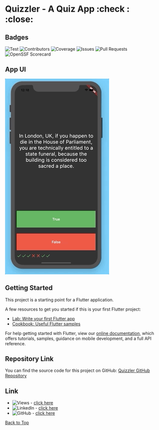 
<a name="top"></a>

# Quizzler - A Quiz App :check : :close:

[//]: # (## Check your skills and answer the questions)
[//]: # (![Quizzler Stats]&#40;https://github-readme-stats.vercel.app/api?username=Simobara&show_icons=true&theme=radical&#41;)
[//]: # (![Top Langs]&#40;https://github-readme-stats.vercel.app/api/top-langs/?username=Simobara&layout=compact&theme=radical&#41;)


## Badges
![Test](https://img.shields.io/badge/Test-passing-brightgreen)
![Contributors](https://img.shields.io/badge/contributors-267-brightgreen)
![Coverage](https://img.shields.io/badge/codecov-98%25-brightgreen)
![Issues](https://img.shields.io/badge/issues-114%20open-blue)
![Pull Requests](https://img.shields.io/badge/pull%20requests-171%20open-blue)
![OpenSSF Scorecard](https://img.shields.io/badge/openssf%20scorecard-8-brightgreen)


## App UI
![Finished App](Quizzler.gif)


## Getting Started
This project is a starting point for a Flutter application.

A few resources to get you started if this is your first Flutter project:
- [Lab: Write your first Flutter app](https://flutter.dev/docs/get-started/codelab)
- [Cookbook: Useful Flutter samples](https://flutter.dev/docs/cookbook)

For help getting started with Flutter, view our [online documentation](https://flutter.dev/docs), which offers tutorials, samples, guidance on mobile development, and a full API reference.


## Repository Link
You can find the source code for this project on GitHub: [Quizzler GitHub Repository](https://github.com/Simobara/F_TrueFalse.git)


## Link

- ![Views](https://img.shields.io/youtube/views/dQw4w9WgXcQ?style=social) - [click here](https://www.youtube.com/watch?v=dQw4w9WgXcQ)
- ![LinkedIn](https://img.shields.io/badge/LinkedIn-Connect-blue?style=social&logo=linkedin) - [click here](https://www.linkedin.com/in/siba2410)
- ![GitHub](https://img.shields.io/badge/GitHub-Profile-blue?style=social&logo=github) - [click here](https://github.com/Simobara)


[Back to Top](#top)